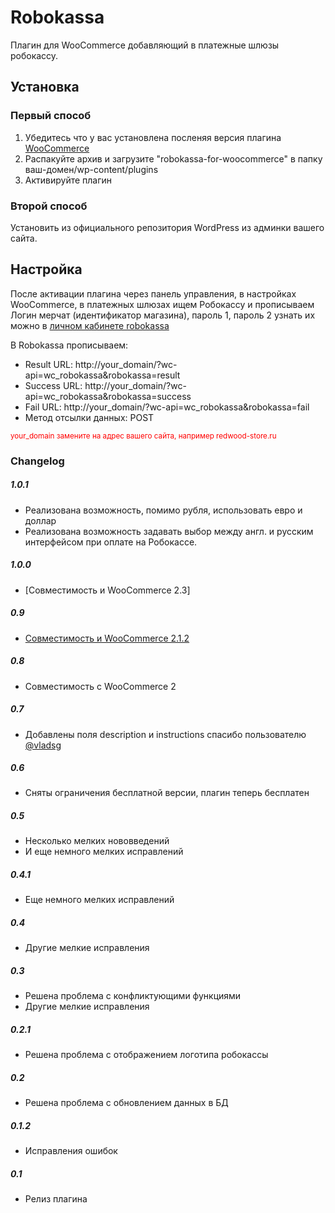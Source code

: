 Robokassa
========

Плагин для WooCommerce добавляющий в платежные шлюзы робокассу.

Установка
----------

### Первый способ

1. Убедитесь что у вас установлена посленяя версия плагина <a href="//www.woothemes.com/woocommerce" title="WooCommerce">WooCommerce</a>
2. Распакуйте архив и загрузите "robokassa-for-woocommerce" в папку ваш-домен/wp-content/plugins
3. Активируйте плагин

### Второй способ

Установить из официального репозитория WordPress из админки вашего сайта.

Настройка
----------

После активации плагина через панель управления, в настройках WooCommerce, в платежных шлюзах ищем Робокассу и прописываем
Логин мерчат (идентификатор магазина), пароль 1, пароль 2 узнать их можно в [личном кабинете robokassa](https://www.roboxchange.com/Environment/Partners/Login/Merchant/Registration.aspx)


В Robokassa прописываем:
* Result URL: http://your_domain/?wc-api=wc_robokassa&robokassa=result
* Success URL: http://your_domain/?wc-api=wc_robokassa&robokassa=success
* Fail URL: http://your_domain/?wc-api=wc_robokassa&robokassa=fail
* Метод отсылки данных: POST

<small style="color:red;">your_domain замените на адрес вашего сайта, например redwood-store.ru</small>

### Changelog
##### 1.0.1
* Реализована возможность, помимо рубля, использовать евро и доллар
* Реализована возможность задавать выбор между англ. и русским интерфейсом при оплате на Робокассе.

##### 1.0.0
* [Совместимость и WooCommerce 2.3]

##### 0.9
* [Совместимость и WooCommerce 2.1.2](https://github.com/Akurganow/WooCommerce-Robokassa/issues/2)

##### 0.8
* Совместимость с WooCommerce 2

##### 0.7
* Добавлены поля description и instructions спасибо пользователю <a href="https://twitter.com/vladsg" target="_blank">@vladsg</a>

##### 0.6
* Сняты ограничения бесплатной версии, плагин теперь бесплатен

##### 0.5
* Несколько мелких нововведений
* И еще немного мелких исправлений

##### 0.4.1
* Еще немного мелких исправлений

##### 0.4
* Другие мелкие исправления

##### 0.3
* Решена проблема с конфликтующими функциями
* Другие мелкие исправления

##### 0.2.1
* Решена проблема с отображением логотипа робокассы

##### 0.2
* Решена проблема с обновлением данных в БД

##### 0.1.2
* Исправления ошибок

##### 0.1
* Релиз плагина
